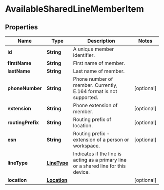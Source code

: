 <!--  Copyright 2025 Cisco Systems Inc.

Permission is hereby granted, free of charge, to any person obtaining a copy
of this software and associated documentation files (the "Software"), to deal
in the Software without restriction, including without limitation the rights
to use, copy, modify, merge, publish, distribute, sublicense, and/or sell
copies of the Software, and to permit persons to whom the Software is
furnished to do so, subject to the following conditions:

The above copyright notice and this permission notice shall be included in
all copies or substantial portions of the Software.

THE SOFTWARE IS PROVIDED "AS IS", WITHOUT WARRANTY OF ANY KIND, EXPRESS OR
IMPLIED, INCLUDING BUT NOT LIMITED TO THE WARRANTIES OF MERCHANTABILITY,
FITNESS FOR A PARTICULAR PURPOSE AND NONINFRINGEMENT. IN NO EVENT SHALL THE
AUTHORS OR COPYRIGHT HOLDERS BE LIABLE FOR ANY CLAIM, DAMAGES OR OTHER
LIABILITY, WHETHER IN AN ACTION OF CONTRACT, TORT OR OTHERWISE, ARISING FROM,
OUT OF OR IN CONNECTION WITH THE SOFTWARE OR THE USE OR OTHER DEALINGS IN
THE SOFTWARE.-->


# AvailableSharedLineMemberItem


## Properties

| Name | Type | Description | Notes |
|------------ | ------------- | ------------- | -------------|
|**id** | **String** | A unique member identifier. |  |
|**firstName** | **String** | First name of member. |  |
|**lastName** | **String** | Last name of member. |  |
|**phoneNumber** | **String** | Phone number of member. Currently, E.164 format is not supported. |  [optional] |
|**extension** | **String** | Phone extension of member. |  [optional] |
|**routingPrefix** | **String** | Routing prefix of location. |  [optional] |
|**esn** | **String** | Routing prefix + extension of a person or workspace. |  [optional] |
|**lineType** | [**LineType**](LineType.md) | Indicates if the line is acting as a primary line or a shared line for this device. |  |
|**location** | [**Location**](Location.md) |  |  [optional] |



